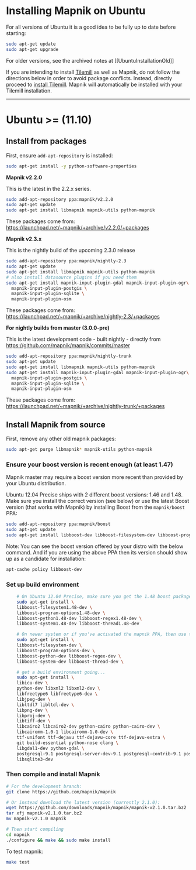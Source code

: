 # Installing Mapnik on Ubuntu

For all versions of Ubuntu it is a good idea to be fully up to date before starting:

```sh
sudo apt-get update
sudo apt-get upgrade
```

For older versions, see the archived notes at [[UbuntuInstallationOld]]

If you are intending to install [Tilemill](http://mapbox.com/tilemill/) as well as Mapnik, do not follow the directions below in order to avoid package conflicts. Instead, directly proceed to [install Tilemill](http://mapbox.com/tilemill/docs/linux-install/). Mapnik will automatically be installed with your Tilemill installation. 

----

# Ubuntu >= (11.10)

## Install from packages

First, ensure `add-apt-repository` is installed:

```sh
sudo apt-get install -y python-software-properties
```

**Mapnik v2.2.0**

This is the latest in the 2.2.x series.

```sh
sudo add-apt-repository ppa:mapnik/v2.2.0
sudo apt-get update
sudo apt-get install libmapnik mapnik-utils python-mapnik
```

These packages come from: https://launchpad.net/~mapnik/+archive/v2.2.0/+packages

**Mapnik v2.3.x**

This is the nightly build of the upcoming 2.3.0 release

```sh
sudo add-apt-repository ppa:mapnik/nightly-2.3
sudo apt-get update
sudo apt-get install libmapnik mapnik-utils python-mapnik
# also install datasource plugins if you need them
sudo apt-get install mapnik-input-plugin-gdal mapnik-input-plugin-ogr\
  mapnik-input-plugin-postgis \
  mapnik-input-plugin-sqlite \
  mapnik-input-plugin-osm
```

These packages come from: https://launchpad.net/~mapnik/+archive/nightly-2.3/+packages

**For nightly builds from master (3.0.0-pre)**

This is the latest development code - built nightly - directly from https://github.com/mapnik/mapnik/commits/master

```sh
sudo add-apt-repository ppa:mapnik/nightly-trunk
sudo apt-get update
sudo apt-get install libmapnik mapnik-utils python-mapnik
sudo apt-get install mapnik-input-plugin-gdal mapnik-input-plugin-ogr\
  mapnik-input-plugin-postgis \
  mapnik-input-plugin-sqlite \
  mapnik-input-plugin-osm
```

These packages come from: https://launchpad.net/~mapnik/+archive/nightly-trunk/+packages

## Install Mapnik from source

First, remove any other old mapnik packages:

```sh
sudo apt-get purge libmapnik* mapnik-utils python-mapnik
```

### Ensure your boost version is recent enough (at least 1.47)

Mapnik master may require a boost version more recent than provided by your Ubuntu distribution. 

Ubuntu 12.04 Precise ships with 2 different boost versions: 1.46 and 1.48. Make sure you install the correct version (see below) or use the latest Boost version (that works with Mapnik) by installing Boost from the `mapnik/boost` PPA:

```sh
sudo add-apt-repository ppa:mapnik/boost
sudo apt-get update
sudo apt-get install libboost-dev libboost-filesystem-dev libboost-program-options-dev libboost-python-dev libboost-regex-dev libboost-system-dev libboost-thread-dev 
```
Note: You can see the boost version offered by your distro with the below command. And if you are using the above PPA then its version should show up as a candidate for installation:

```sh
apt-cache policy libboost-dev
```

### Set up build environment

```sh
    # On Ubuntu 12.04 Precise, make sure you get the 1.48 boost packages:
    sudo apt-get install \
    libboost-filesystem1.48-dev \
    libboost-program-options1.48-dev \
    libboost-python1.48-dev libboost-regex1.48-dev \
    libboost-system1.48-dev libboost-thread1.48-dev

    # On newer system or if you've activated the mapnik PPA, then use this:
    sudo apt-get install \
    libboost-filesystem-dev \
    libboost-program-options-dev \
    libboost-python-dev libboost-regex-dev \
    libboost-system-dev libboost-thread-dev \

    # get a build environment going...
    sudo apt-get install \
    libicu-dev \
    python-dev libxml2 libxml2-dev \
    libfreetype6 libfreetype6-dev \
    libjpeg-dev \
    libltdl7 libltdl-dev \
    libpng-dev \
    libproj-dev \
    libtiff-dev \
    libcairo2 libcairo2-dev python-cairo python-cairo-dev \
    libcairomm-1.0-1 libcairomm-1.0-dev \
    ttf-unifont ttf-dejavu ttf-dejavu-core ttf-dejavu-extra \
    git build-essential python-nose clang \
    libgdal1-dev python-gdal \
    postgresql-9.1 postgresql-server-dev-9.1 postgresql-contrib-9.1 postgresql-9.1-postgis \
    libsqlite3-dev
```

### Then compile and install Mapnik

```sh
# For the development branch:
git clone https://github.com/mapnik/mapnik

# Or instead download the latest version (currently 2.1.0):
wget https://github.com/downloads/mapnik/mapnik/mapnik-v2.1.0.tar.bz2
tar xfj mapnik-v2.1.0.tar.bz2 
mv mapnik-v2.1.0 mapnik

# Then start compiling
cd mapnik
./configure && make && sudo make install
```

To test mapnik:

```sh
make test
```